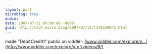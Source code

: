```yaml
---
layout: post
microblog: true
audio: 
date: 2007-07-31 00:00:00 -0000
guid: http://xtof.micro.blog/2007/07/31/t178529042.html
---
```

made "DebitCredit1" public on viddler: [www.viddler.com/explore/x...](http://www.viddler.com/explore/xtof/videos/6/)
